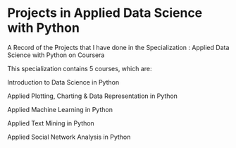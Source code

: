 # Projects in Applied Data Science with Python

 A Record of the Projects that I have done in the Specialization : Applied Data Science with Python on Coursera
 
 This specialization contains 5 courses, which are:

  Introduction to Data Science in Python

  Applied Plotting, Charting & Data Representation in Python

  Applied Machine Learning in Python

  Applied Text Mining in Python

  Applied Social Network Analysis in Python
 
